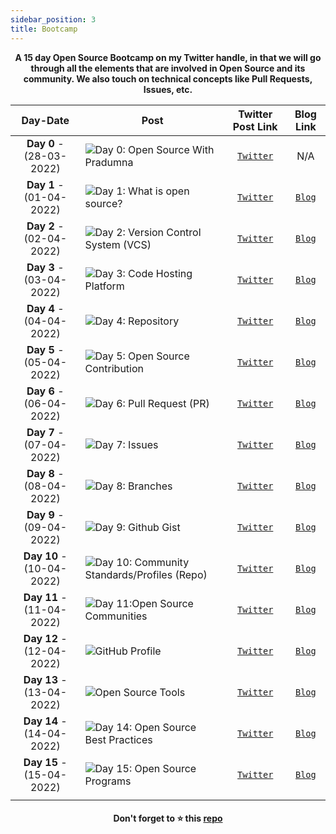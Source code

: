 ```yaml
---
sidebar_position: 3
title: Bootcamp
---
```


<p align="center"><b>A 15 day Open Source Bootcamp on my Twitter handle, in that we will go through all the elements that are involved in Open Source and its community. We also touch on technical concepts like Pull Requests, Issues, etc.</b></p>


|    **Day-Date**    |   **Post**  |   **Twitter Post Link**  |  **Blog Link** |      
|:------------------:|-------------|:------------------------:|:--------------:|
|**Day 0** -  (28-03-2022)| ![Day 0: Open Source With Pradumna](https://user-images.githubusercontent.com/51878265/160536236-b73755ca-40ea-4485-8da8-0d41fa2767c0.png) | [`Twitter`](https://twitter.com/pradumna_saraf/status/1508363401214717953?s=20&t=tYPqxBXFznQVemAXnb19kA) | N/A |
|**Day 1** -  (01-04-2022)| ![Day 1: What is open source?](https://user-images.githubusercontent.com/51878265/161235225-98817584-51f5-4471-808b-bc08bb0a1020.png) | [`Twitter`](https://twitter.com/pradumna_saraf/status/1509792494300823552?s=20&t=tYPqxBXFznQVemAXnb19kA) | [`Blog`](https://blog.pradumnasaraf.dev/what-is-open-source) |
|**Day 2** -  (02-04-2022)| ![Day 2: Version Control System (VCS)](https://user-images.githubusercontent.com/51878265/161374406-afdf8dd5-6154-4e1a-875c-0d184db33761.png) | [`Twitter`](https://twitter.com/pradumna_saraf/status/1510161541827821569?s=20&t=tYPqxBXFznQVemAXnb19kA) | [`Blog`](https://blog.pradumnasaraf.dev/what-is-a-version-control-system-vcs) |
|**Day 3** -  (03-04-2022)| ![Day 3: Code Hosting Platform](https://user-images.githubusercontent.com/51878265/161439591-73b7e813-86f2-4869-b0b6-ba039cb9d123.png) | [`Twitter`](https://twitter.com/pradumna_saraf/status/1510513494629941248?s=20&t=GG-Ukpw7awJ61u2yPEUUjg) | [`Blog`](https://blog.pradumnasaraf.dev/what-is-a-code-hosting-platform) |
|**Day 4** -  (04-04-2022)| ![Day 4: Repository](https://user-images.githubusercontent.com/51878265/161497829-2c8cc13f-d348-486f-a6ce-503e7dcdac7e.png) | [`Twitter`](https://twitter.com/pradumna_saraf/status/1510882613707538439?s=20&t=GG-Ukpw7awJ61u2yPEUUjg) | [`Blog`](https://blog.pradumnasaraf.dev/what-is-a-repository) |
|**Day 5** -  (05-04-2022)| ![Day 5: Open Source Contribution](https://user-images.githubusercontent.com/51878265/161792152-eb51daa6-bd6a-43af-887f-8163a44c0c9a.png) | [`Twitter`](https://twitter.com/pradumna_saraf/status/1511250462506614789?s=20&t=hmSVWyXd_Jbl4ztFtEbFhA) | [`Blog`](https://blog.pradumnasaraf.dev/what-is-an-open-source-contribution)|
|**Day 6** -  (06-04-2022)| ![Day 6: Pull Request (PR)](https://user-images.githubusercontent.com/51878265/161997457-b1965b04-d43b-42fd-a1c6-5f4b90b579e5.png) | [`Twitter`](https://twitter.com/pradumna_saraf/status/1511596794987552771?s=20&t=HSO5HvApxyRyXhVTCN1cvg) | [`Blog`](https://blog.pradumnasaraf.dev/what-is-pull-request-pr) |
|**Day 7** -  (07-04-2022)| ![Day 7: Issues](https://user-images.githubusercontent.com/51878265/162221303-45f9cc47-2021-4a91-bb82-1481c7bf75d6.png) | [`Twitter`](https://twitter.com/pradumna_saraf/status/1511979715137269762?s=20&t=qpehHoByWf9HYwNLgIq5Eg) | [`Blog`](https://blog.pradumnasaraf.dev/what-are-the-issues) |
|**Day 8** -  (08-04-2022)| ![Day 8: Branches](https://user-images.githubusercontent.com/51878265/162553119-2d600feb-2943-43d6-be71-6acc771cf709.png) | [`Twitter`](https://twitter.com/pradumna_saraf/status/1512331039468756996?s=20&t=WLR8fYIFIzzAxUquYfGIKw) | [`Blog`](https://blog.pradumnasaraf.dev/what-are-branches) |
|**Day 9** -  (09-04-2022)| ![Day 9: Github Gist](https://user-images.githubusercontent.com/51878265/162633176-df14bf9d-4a5b-4e20-bc99-051c7cc526cc.png) | [`Twitter`](https://twitter.com/pradumna_saraf/status/1512697018304528384?s=20&t=Z-DVKZJ83C2FfGV3A5e_0A) | [`Blog`](https://blog.pradumnasaraf.dev/what-is-a-gist) |
|**Day 10** - (10-04-2022)| ![Day 10: Community Standards/Profiles (Repo)](https://user-images.githubusercontent.com/51878265/162633190-936002f6-3b1d-4b30-a933-f46112c36e33.png) | [`Twitter`](https://twitter.com/pradumna_saraf/status/1513044196025778178?s=20&t=Z-DVKZJ83C2FfGV3A5e_0A) | [`Blog`](https://blog.pradumnasaraf.dev/community-profile) |
|**Day 11** - (11-04-2022)| ![Day 11:Open Source Communities](https://user-images.githubusercontent.com/51878265/162680842-28843dce-7bfd-47de-9b04-d5aacf6942b3.png) | [`Twitter`](https://twitter.com/pradumna_saraf/status/1513407806279356417?s=20&t=SRmQN1v4fCj_jJM_5n67TQ) | [`Blog`](https://blog.pradumnasaraf.dev/open-source-community) |
|**Day 12** - (12-04-2022)| ![GitHub Profile](https://user-images.githubusercontent.com/51878265/162926566-e0e9b022-0ef7-4446-8a2a-16546cd4c23b.png) | [`Twitter`](https://twitter.com/pradumna_saraf/status/1513776539481305094?s=20&t=PtRQpxmJQv0YeEO8-8rtMQ) | [`Blog`](https://blog.pradumnasaraf.dev/github-profile)|
|**Day 13** - (13-04-2022)| ![Open Source Tools](https://user-images.githubusercontent.com/51878265/163131459-b95b2ca6-c1b1-4ec4-9cc5-379cd270b9c4.png) | [`Twitter`](https://twitter.com/pradumna_saraf/status/1514141210793082882?s=20&t=4qHBlQbv-pmyn_U3LsRQXA) | [`Blog`](https://blog.pradumnasaraf.dev/open-source-tools)|
|**Day 14** - (14-04-2022)| ![Day 14: Open Source Best Practices](https://user-images.githubusercontent.com/51878265/163329388-4421757a-6dd2-426e-8708-d08544cb3a43.png) | [`Twitter`](https://twitter.com/pradumna_saraf/status/1514487337576976384?s=20&t=5ktcM6JM8XOm1AOdqvFtgg) | [`Blog`](https://blog.pradumnasaraf.dev/open-source-best-practices)|
|**Day 15** - (15-04-2022)| ![Day 15: Open Source Programs](https://user-images.githubusercontent.com/51878265/163569718-29be183b-8a5a-41f5-ac91-63fe31e1803b.png) | [`Twitter`](https://twitter.com/pradumna_saraf/status/1514869357650022402?s=20&t=-oOTgWAHPyU-qx9GOHABNg) | [`Blog`](https://blog.pradumnasaraf.dev/open-source-programs)|
| | | | |

<h4 align="center">Don't forget to ⭐ this <a href="https://github.com/Pradumnasaraf/open-source-with-pradumna">repo</a></h4>
